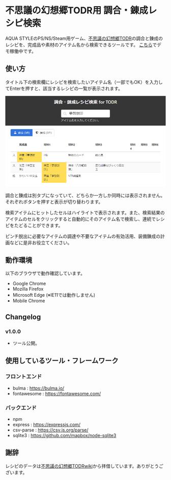 # 不思議の幻想郷TODR用 調合・錬成レシピ検索

AQUA STYLEのPS/NS/Steam用ゲーム、[不思議の幻想郷TODR](https://www.aquastyle.org/fushigentod_r/)の調合と錬成のレシピを、完成品や素材のアイテム名から検索できるツールです。
[こちら](https://fushigen-todr-recipe.herokuapp.com/)でデモ稼働中です。

## 使い方

タイトル下の検索欄にレシピを検索したいアイテム名（一部でもOK）を入力してEnterを押すと、該当するレシピの一覧が表示されます。

![スクリーンショット](screenshot.png)

調合と錬成は別タブになっていて、どちらか一方しか同時には表示されません。それぞれボタンを押すと表示が切り替わります。

検索アイテムにヒットしたセルはハイライトで表示されます。また、検索結果のアイテムのセルをクリックすると自動的にそのアイテム名で検索し、連続でレシピをたどることができます。

ピンチ脱出に必要なアイテムの調達や不要なアイテムの有効活用、装備錬成の計画などに是非お役立てください。

## 動作環境

以下のブラウザで動作確認しています。

- Google Chrome
- Mozilla Firefox
- Microsoft Edge (※IE11では動作しません)
- Mobile Chrome

## Changelog

### v1.0.0
- ツール公開。

## 使用しているツール・フレームワーク

### フロントエンド
- bulma : https://bulma.io/
- fontawesome : https://fontawesome.com/

### バックエンド
- npm
- express : https://expressjs.com/
- csv-parse : https://csv.js.org/parse/
- sqlite3 : https://github.com/mapbox/node-sqlite3

## 謝辞

レシピのデータは[不思議の幻想郷TODRwiki](fusigentod.dojin.com/todr/index.php)から拝借しています。ありがとうございます。
